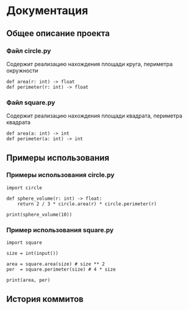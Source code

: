 
# Документация #
## Общее описание проекта ##
### Файл circle.py ###
Содержит реализацию нахождения площади круга, периметра окружности
```
def area(r: int) -> float
def perimeter(r: int) -> float
```

### Файл square.py ###
Содержит реализацию нахождения площади квадрата, периметра квадрата
```
def area(a: int) -> int
def perimeter(a: int) -> int
```

## Примеры использования ##
### Примеры использования circle.py
```
import circle

def sphere_volume(r: int) -> float:
    return 2 / 3 * circle.area(r) * circle.perimeter(r)

print(sphere_volume(10))
```

### Пример использования square.py ###
```
import square

size = int(input())

area = square.area(size) # size ** 2
per  = square.perimeter(size) # 4 * size

print(area, per)
```
## История коммитов ##
